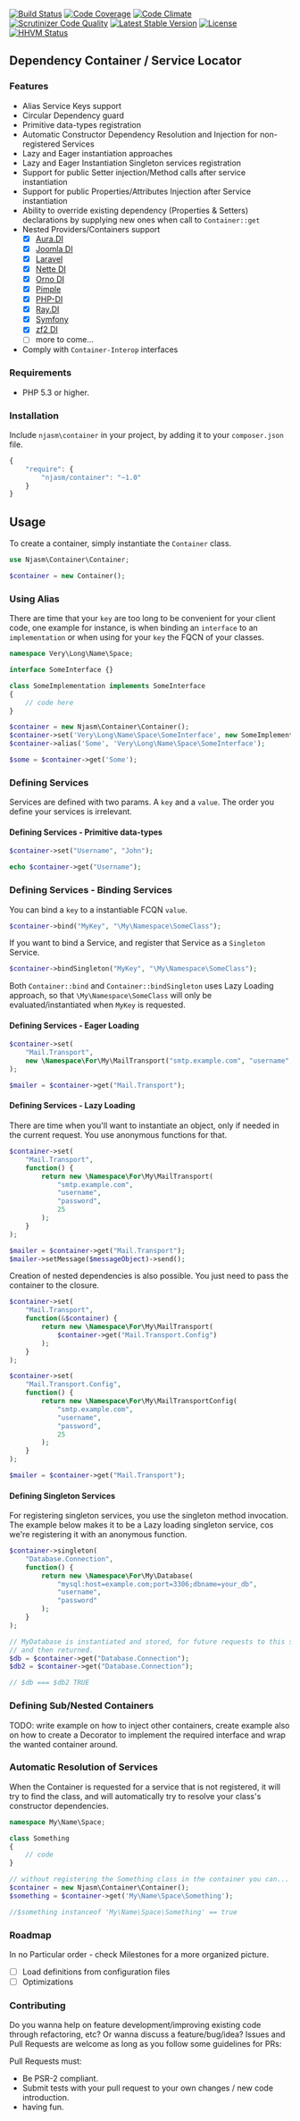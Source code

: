 [![Build Status](https://travis-ci.org/njasm/container.svg?branch=master)](https://travis-ci.org/njasm/container) [![Code Coverage](https://scrutinizer-ci.com/g/njasm/container/badges/coverage.png?b=master)](https://scrutinizer-ci.com/g/njasm/container/?branch=master) [![Code Climate](https://codeclimate.com/github/njasm/container.png)](https://codeclimate.com/github/njasm/container) [![Scrutinizer Code Quality](https://scrutinizer-ci.com/g/njasm/container/badges/quality-score.png?b=master)](https://scrutinizer-ci.com/g/njasm/container/?branch=master)
[![Latest Stable Version](https://poser.pugx.org/njasm/container/v/stable.png)](https://packagist.org/packages/njasm/container) [![License](https://poser.pugx.org/njasm/container/license.png)](https://packagist.org/packages/njasm/container) 
[![HHVM Status](http://hhvm.h4cc.de/badge/njasm/container.png)](http://hhvm.h4cc.de/package/njasm/container)

## Dependency Container / Service Locator


### Features
 
 - Alias Service Keys support
 - Circular Dependency guard
 - Primitive data-types registration
 - Automatic Constructor Dependency Resolution and Injection for non-registered Services
 - Lazy and Eager instantiation approaches
 - Lazy and Eager Instantiation Singleton services registration
 - Support for public Setter injection/Method calls after service instantiation
 - Support for public Properties/Attributes Injection after Service instantiation
 - Ability to override existing dependency (Properties & Setters) declarations by supplying new ones when call to ``Container::get``
 - Nested Providers/Containers support
     - [x] [Aura.DI ](https://github.com/auraphp/Aura.Di)
     - [x] [Joomla DI](https://github.com/joomla-framework/di)
     - [x] [Laravel](https://github.com/illuminate/container)
     - [x] [Nette DI](https://github.com/nette/di)
     - [x] [Orno DI](https://github.com/orno/di)
     - [x] [Pimple](https://github.com/fabpot/pimple)
     - [x] [PHP-DI](https://github.com/mnapoli/PHP-DI)
     - [x] [Ray.DI](https://github.com/koriym/Ray.Di)
     - [x] [Symfony](https://github.com/symfony/DependencyInjection)
     - [x] [zf2 DI](https://github.com/zendframework/Component_ZendDi)
     - [ ] more to come...
 - Comply with ``Container-Interop`` interfaces

### Requirements

 - PHP 5.3 or higher.

### Installation

Include ``njasm\container`` in your project, by adding it to your ``composer.json`` file.

```javascript
{
    "require": {
        "njasm/container": "~1.0"
    }
}
```
## Usage

To create a container, simply instantiate the ``Container`` class.

```php
use Njasm\Container\Container;

$container = new Container();
```

### Using Alias

There are time that your ``key`` are too long to be convenient for your client code, one example for instance,
is when binding an ``interface`` to an ``implementation`` or when using for your ``key`` the FQCN of your classes.

```php
namespace Very\Long\Name\Space;

interface SomeInterface {}

class SomeImplementation implements SomeInterface
{
    // code here
}

$container = new Njasm\Container\Container();
$container->set('Very\Long\Name\Space\SomeInterface', new SomeImplementation());
$container->alias('Some', 'Very\Long\Name\Space\SomeInterface');

$some = $container->get('Some');
```

### Defining Services

Services are defined with two params. A ``key`` and a ``value``.
The order you define your services is irrelevant.

#### Defining Services - Primitive data-types

```php
$container->set("Username", "John");

echo $container->get("Username");
```

### Defining Services - Binding Services

You can bind a ``key`` to a instantiable FCQN ``value``.

 ```php
 $container->bind("MyKey", "\My\Namespace\SomeClass");
 ```
 
 If you want to bind a Service, and register that Service as a ``Singleton`` Service.
 ```php
 $container->bindSingleton("MyKey", "\My\Namespace\SomeClass");
 ```
 
 Both ``Container::bind`` and ``Container::bindSingleton`` uses Lazy Loading approach, 
 so that ``\My\Namespace\SomeClass`` will only be evaluated/instantiated when ``MyKey`` is requested.

#### Defining Services - Eager Loading

```php
$container->set(
    "Mail.Transport",
    new \Namespace\For\My\MailTransport("smtp.example.com", "username", "password", 25)
);

$mailer = $container->get("Mail.Transport");
```

#### Defining Services - Lazy Loading

There are time when you'll want to instantiate an object, only if needed in the current request. You use
anonymous functions for that.

```php
$container->set(
    "Mail.Transport",
    function() {
        return new \Namespace\For\My\MailTransport(
            "smtp.example.com", 
            "username", 
            "password", 
            25
        );
    }
);

$mailer = $container->get("Mail.Transport");
$mailer->setMessage($messageObject)->send();
```

Creation of nested dependencies is also possible. You just need to pass the container to the closure.

```php
$container->set(
    "Mail.Transport",
    function(&$container) {
        return new \Namespace\For\My\MailTransport(
            $container->get("Mail.Transport.Config")
        );
    }
);

$container->set(
    "Mail.Transport.Config",
    function() {
        return new \Namespace\For\My\MailTransportConfig(
            "smtp.example.com", 
            "username", 
            "password", 
            25
        );
    }
);

$mailer = $container->get("Mail.Transport");
```

#### Defining Singleton Services

For registering singleton services, you use the singleton method invocation.
The example below makes it to be a Lazy loading singleton service, cos we're registering it with 
an anonymous function.

```php
$container->singleton(
    "Database.Connection",
    function() {
        return new \Namespace\For\My\Database(
            "mysql:host=example.com;port=3306;dbname=your_db", 
            "username", 
            "password"
        );
    }
);

// MyDatabase is instantiated and stored, for future requests to this service, 
// and then returned.
$db = $container->get("Database.Connection");
$db2 = $container->get("Database.Connection");

// $db === $db2 TRUE

```

### Defining Sub/Nested Containers

 TODO: write example on how to inject other containers, create example also on how to create a Decorator to implement
 the required interface and wrap the wanted container around.

### Automatic Resolution of Services

When the Container is requested for a service that is not registered, it will try to find the class, and will 
automatically try to resolve your class's constructor dependencies.

```php
namespace My\Name\Space;

class Something
{
    // code
}

// without registering the Something class in the container you can...
$container = new Njasm\Container\Container();
$something = $container->get('My\Name\Space\Something');

//$something instanceof 'My\Name\Space\Something' == true
```


### Roadmap

In no Particular order - check Milestones for a more organized picture.

 - [ ] Load definitions from configuration files
 - [ ] Optimizations

### Contributing

Do you wanna help on feature development/improving existing code through refactoring, etc?
Or wanna discuss a feature/bug/idea?
Issues and Pull Requests are welcome as long as you follow some guidelines for PRs:

Pull Requests must:
 - Be PSR-2 compliant.
 - Submit tests with your pull request to your own changes / new code introduction.
 - having fun.

